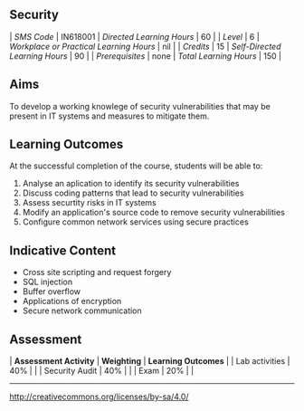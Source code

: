 ## Security

| *SMS Code*      | IN618001 | *Directed Learning Hours*               | 60  |
| *Level*         | 6        | *Workplace or Practical Learning Hours* | nil |
| *Credits*       | 15       | *Self-Directed Learning Hours*          | 90  |
| *Prerequisites* | none     | *Total Learning Hours*                  | 150 |

## Aims

To develop a working knowlege of security vulnerabilities that may be present 
in IT systems and measures to mitigate them.

## Learning Outcomes

At the successful completion of the course, students will be able to:

1. Analyse an aplication to identify its security vulnerabilities 
2. Discuss coding patterns that lead to security vulnerabilities
3. Assess securtity risks in IT systems
4. Modify an application's source code to remove security vulnerabilities
5. Configure common network services using secure practices

## Indicative Content

* Cross site scripting and request forgery
* SQL injection
* Buffer overflow
* Applications of encryption
* Secure network communication


## Assessment

| **Assessment Activity** | **Weighting** | **Learning Outcomes** |
| Lab activities          | 40%           |                       |
| Security Audit          | 40%           |                       |
| Exam                    | 20%           |                       |

---
http://creativecommons.org/licenses/by-sa/4.0/
